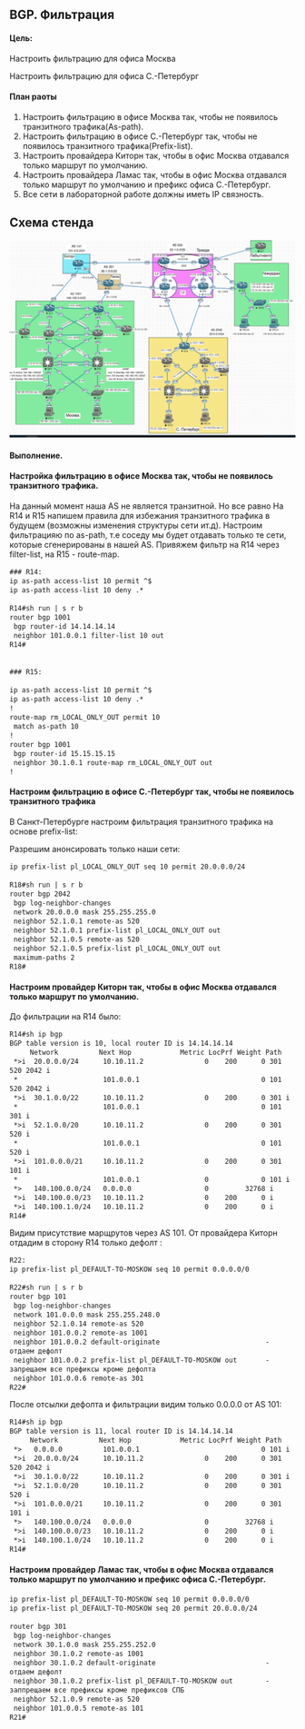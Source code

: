 ## BGP. Фильтрация

#### Цель:

Настроить фильтрацию для офиса Москва

Настроить фильтрацию для офиса С.-Петербург

#### План раоты

1. Настроить фильтрацию в офисе Москва так, чтобы не появилось транзитного трафика(As-path).
2. Настроить фильтрацию в офисе С.-Петербург так, чтобы не появилось транзитного трафика(Prefix-list).
3. Настроить провайдера Киторн так, чтобы в офис Москва отдавался только маршрут по умолчанию.
4. Настроить провайдера Ламас так, чтобы в офис Москва отдавался только маршрут по умолчанию и префикс офиса С.-Петербург.
5. Все сети в лабораторной работе должны иметь IP связность.



##  Схема стенда 

![](ibgp.png)

#### Выполнение.

#### Настройка фильтрацию в офисе Москва так, чтобы не появилось транзитного трафика.

На данный момент наша AS не является транзитной. Но все равно На R14 и R15 напишем правила для избежания транзитного трафика в будущем (возможны изменения структуры сети ит.д). Настроим фильтрацияю по as-path, т.е соседу мы будет отдавать только те сети, которые сгенерированы в нашей AS. Привяжем фильтр на R14 через filter-list, на R15 -  route-map. 

  
```
### R14:
ip as-path access-list 10 permit ^$
ip as-path access-list 10 deny .*

R14#sh run | s r b
router bgp 1001
 bgp router-id 14.14.14.14
 neighbor 101.0.0.1 filter-list 10 out
R14#


### R15:

ip as-path access-list 10 permit ^$
ip as-path access-list 10 deny .*
!
route-map rm_LOCAL_ONLY_OUT permit 10
 match as-path 10
! 
router bgp 1001
 bgp router-id 15.15.15.15
 neighbor 30.1.0.1 route-map rm_LOCAL_ONLY_OUT out
!
```

#### Настроим фильтрацию в офисе С.-Петербург так, чтобы не появилось транзитного трафика

В Санкт-Петербурге настроим фильтрация транзитного трафика на основе prefix-list:

Разрешим анонсировать только наши сети:

```
ip prefix-list pl_LOCAL_ONLY_OUT seq 10 permit 20.0.0.0/24

R18#sh run | s r b
router bgp 2042
 bgp log-neighbor-changes
 network 20.0.0.0 mask 255.255.255.0
 neighbor 52.1.0.1 remote-as 520
 neighbor 52.1.0.1 prefix-list pl_LOCAL_ONLY_OUT out
 neighbor 52.1.0.5 remote-as 520
 neighbor 52.1.0.5 prefix-list pl_LOCAL_ONLY_OUT out
 maximum-paths 2
R18#
```

#### Настроим провайдер Киторн так, чтобы в офис Москва отдавался только маршрут по умолчанию.

До фильтрации на R14 было:

```
R14#sh ip bgp 
BGP table version is 10, local router ID is 14.14.14.14
     Network          Next Hop            Metric LocPrf Weight Path
 *>i  20.0.0.0/24      10.10.11.2               0    200      0 301 520 2042 i
 *                     101.0.0.1                              0 101 520 2042 i
 *>i  30.1.0.0/22      10.10.11.2               0    200      0 301 i
 *                     101.0.0.1                              0 101 301 i
 *>i  52.1.0.0/20      10.10.11.2               0    200      0 301 520 i
 *                     101.0.0.1                              0 101 520 i
 *>i  101.0.0.0/21     10.10.11.2               0    200      0 301 101 i
 *                     101.0.0.1                0             0 101 i
 *>   140.100.0.0/24   0.0.0.0                  0         32768 i
 *>i  140.100.0.0/23   10.10.11.2               0    200      0 i
 *>i  140.100.1.0/24   10.10.11.2               0    200      0 i
R14#
```

Видим присутствие марщрутов через AS 101. От провайдера Киторн отдадим в сторону R14 только дефолт :

```
R22:
ip prefix-list pl_DEFAULT-TO-MOSKOW seq 10 permit 0.0.0.0/0

R22#sh run | s r b
router bgp 101
 bgp log-neighbor-changes
 network 101.0.0.0 mask 255.255.248.0
 neighbor 52.1.0.14 remote-as 520
 neighbor 101.0.0.2 remote-as 1001
 neighbor 101.0.0.2 default-originate                          - отдаем дефолт
 neighbor 101.0.0.2 prefix-list pl_DEFAULT-TO-MOSKOW out       - запрещаем все префиксы кроме дефолта
 neighbor 101.0.0.6 remote-as 301
R22#
```

После отсылки дефолта и фильтрации видим только 0.0.0.0 от AS 101:

```
R14#sh ip bgp 
BGP table version is 11, local router ID is 14.14.14.14
     Network          Next Hop            Metric LocPrf Weight Path
 *>   0.0.0.0          101.0.0.1                              0 101 i
 *>i  20.0.0.0/24      10.10.11.2               0    200      0 301 520 2042 i
 *>i  30.1.0.0/22      10.10.11.2               0    200      0 301 i
 *>i  52.1.0.0/20      10.10.11.2               0    200      0 301 520 i
 *>i  101.0.0.0/21     10.10.11.2               0    200      0 301 101 i
 *>   140.100.0.0/24   0.0.0.0                  0         32768 i
 *>i  140.100.0.0/23   10.10.11.2               0    200      0 i
 *>i  140.100.1.0/24   10.10.11.2               0    200      0 i
R14#
```

#### Настроим провайдер Ламас так, чтобы в офис Москва отдавался только маршрут по умолчанию и префикс офиса С.-Петербург.

```
ip prefix-list pl_DEFAULT-TO-MOSKOW seq 10 permit 0.0.0.0/0
ip prefix-list pl_DEFAULT-TO-MOSKOW seq 20 permit 20.0.0.0/24

router bgp 301
 bgp log-neighbor-changes
 network 30.1.0.0 mask 255.255.252.0
 neighbor 30.1.0.2 remote-as 1001
 neighbor 30.1.0.2 default-originate                           - отдаем дефолт
 neighbor 30.1.0.2 prefix-list pl_DEFAULT-TO-MOSKOW out        - заппрещаем все префиксы кроме префиксов СПБ
 neighbor 52.1.0.9 remote-as 520
 neighbor 101.0.0.5 remote-as 101
R21#


